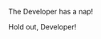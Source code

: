 The Developer has a nap!

Hold out, Developer!
<!---
camcleod99/camcleod99 is a ✨ special ✨ repository because its `README.md` (this file) appears on your GitHub profile.
You can click the Preview link to take a look at your changes.
--->

